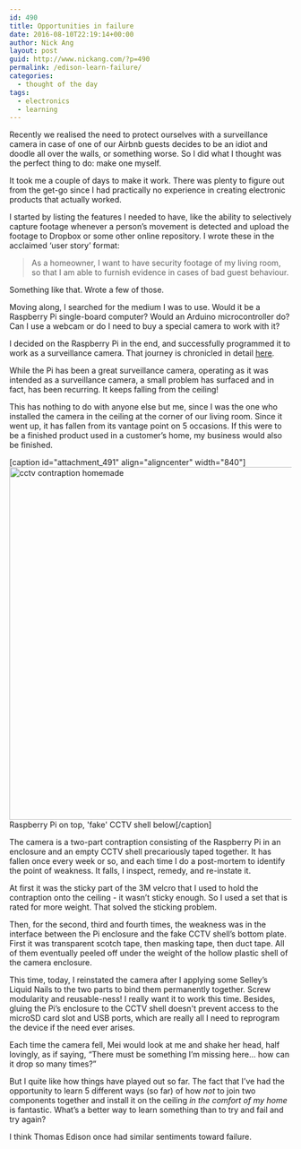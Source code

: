 ```yaml
---
id: 490
title: Opportunities in failure
date: 2016-08-10T22:19:14+00:00
author: Nick Ang
layout: post
guid: http://www.nickang.com/?p=490
permalink: /edison-learn-failure/
categories:
  - thought of the day
tags:
  - electronics
  - learning
---
```

Recently we realised the need to protect ourselves with a surveillance camera in case of one of our Airbnb guests decides to be an idiot and doodle all over the walls, or something worse. So I did what I thought was the perfect thing to do: make one myself.

It took me a couple of days to make it work. There was plenty to figure out from the get-go since I had practically no experience in creating electronic products that actually worked.

I started by listing the features I needed to have, like the ability to selectively capture footage whenever a person’s movement is detected and upload the footage to Dropbox or some other online repository. I wrote these in the acclaimed ‘user story’ format:
<blockquote>As a homeowner, I want to have security footage of my living room, so that I am able to furnish evidence in cases of bad guest behaviour.</blockquote>
Something like that. Wrote a few of those.

Moving along, I searched for the medium I was to use. Would it be a Raspberry Pi single-board computer? Would an Arduino microcontroller do? Can I use a webcam or do I need to buy a special camera to work with it?

I decided on the Raspberry Pi in the end, and successfully programmed it to work as a surveillance camera. That journey is chronicled in detail <a href="‘https://medium.com/getting-technical’">here</a>.

While the Pi has been a great surveillance camera, operating as it was intended as a surveillance camera, a small problem has surfaced and in fact, has been recurring. It keeps falling from the ceiling!

This has nothing to do with anyone else but me, since I was the one who installed the camera in the ceiling at the corner of our living room. Since it went up, it has fallen from its vantage point on 5 occasions. If this were to be a finished product used in a customer’s home, my business would also be finished.

[caption id="attachment_491" align="aligncenter" width="840"]<img class="wp-image-491 size-large" src="http://www.nickang.com/wp-content/uploads/2016/08/cctv-contraption_nickang_edited-1024x768.jpg" alt="cctv contraption homemade" width="840" height="630" /> Raspberry Pi on top, 'fake' CCTV shell below[/caption]

The camera is a two-part contraption consisting of the Raspberry Pi in an enclosure and an empty CCTV shell precariously taped together. It has fallen once every week or so, and each time I do a post-mortem to identify the point of weakness. It falls, I inspect, remedy, and re-instate it.

At first it was the sticky part of the 3M velcro that I used to hold the contraption onto the ceiling - it wasn’t sticky enough. So I used a set that is rated for more weight. That solved the sticking problem.

Then, for the second, third and fourth times, the weakness was in the interface between the Pi enclosure and the fake CCTV shell’s bottom plate. First it was transparent scotch tape, then masking tape, then duct tape. All of them eventually peeled off under the weight of the hollow plastic shell of the camera enclosure.

This time, today, I reinstated the camera after I applying some Selley’s Liquid Nails to the two parts to bind them permanently together. Screw modularity and reusable-ness! I really want it to work this time. Besides, gluing the Pi’s enclosure to the CCTV shell doesn't prevent access to the microSD card slot and USB ports, which are really all I need to reprogram the device if the need ever arises.

Each time the camera fell, Mei would look at me and shake her head, half lovingly, as if saying, “There must be something I’m missing here… how can it drop so many times?”

But I quite like how things have played out so far. The fact that I’ve had the opportunity to learn 5 different ways (so far) of how <i>not</i> to join two components together and install it on the ceiling <i>in the<del></del> comfort of my home</i> is fantastic. What’s a better way to learn something than to try and fail and try again?

I think Thomas Edison once had similar sentiments toward failure.